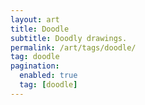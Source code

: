 ```yaml
---
layout: art
title: Doodle
subtitle: Doodly drawings.
permalink: /art/tags/doodle/
tag: doodle
pagination:
  enabled: true
  tag: [doodle]
---
```

